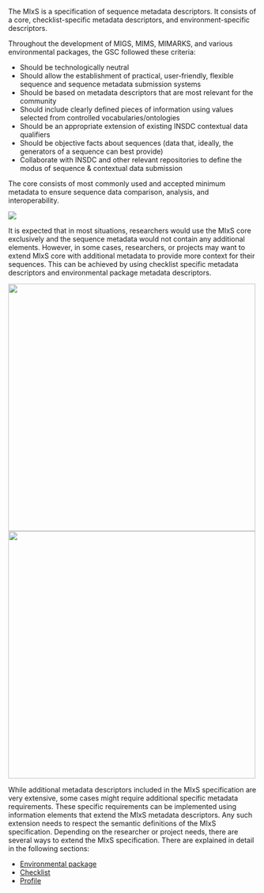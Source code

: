 The MIxS is a specification of sequence metadata descriptors. It consists of a core, checklist-specific metadata descriptors, and environment-specific descriptors.

Throughout the development of MIGS, MIMS, MIMARKS, and various environmental packages, the GSC followed these criteria:
* Should be technologically neutral
* Should allow the establishment of practical, user-friendly, flexible sequence and sequence metadata submission systems
* Should be based on metadata descriptors that are most relevant for the community
* Should include clearly defined pieces of information using values selected from controlled vocabularies/ontologies
* Should be an appropriate extension of existing INSDC contextual data qualifiers 
* Should be objective facts about sequences (data that, ideally, the generators of a sequence can best provide)
* Collaborate with INSDC and other relevant repositories to define the modus of sequence & contextual data submission

The core consists of most commonly used and accepted minimum metadata to ensure sequence data comparison, analysis, and interoperability.

<img src="http://gensc.org/files/2015/07/Slide1.jpg"/>

It is expected that in most situations, researchers would use the MIxS core exclusively and the sequence metadata would not contain any additional elements. However, in some cases, researchers, or projects may want to extend MIxS core with additional metadata to provide more context for their sequences. This can be achieved by using checklist specific metadata descriptors and environmental package metadata descriptors. 

<img src="http://gensc.org/files/2015/07/migs.jpg" width=500/>
<img src="http://gensc.org/files/2015/07/mims.jpg" width=500/>

While additional metadata descriptors included in the MIxS specification are very extensive, some cases might require additional specific metadata requirements. These specific requirements can be implemented using information elements that extend the MIxS metadata descriptors. Any such extension needs to respect the semantic definitions of the MIxS specification. 
Depending on the researcher or project needs, there are several ways to extend the MIxS specification. There are explained in detail in the following sections:
* [Environmental package](https://github.com/GenomicsStandardsConsortium/MIxS/wiki/env_package)
* [Checklist](https://github.com/GenomicsStandardsConsortium/MIxS/wiki/env_package)
* [Profile](https://github.com/GenomicsStandardsConsortium/MIxS/wiki/env_package)
